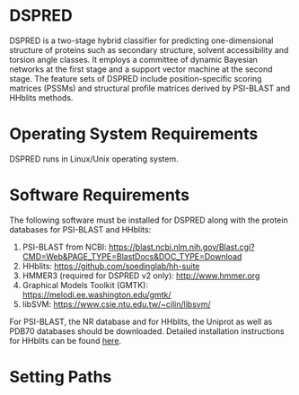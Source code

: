 # DSPRED
DSPRED is a two-stage hybrid classifier for predicting one-dimensional structure of proteins such as secondary structure, solvent accessibility and torsion angle classes. It employs a committee of dynamic Bayesian networks at the first stage and a support vector machine at the second stage. The feature sets of DSPRED include position-specific scoring matrices (PSSMs) and structural profile matrices derived by PSI-BLAST and HHblits methods. 

# Operating System Requirements
DSPRED runs in Linux/Unix operating system.

# Software Requirements
The following software must be installed for DSPRED along with the protein databases for PSI-BLAST and HHblits:
1. PSI-BLAST from NCBI: https://blast.ncbi.nlm.nih.gov/Blast.cgi?CMD=Web&PAGE_TYPE=BlastDocs&DOC_TYPE=Download
2. HHblits: https://github.com/soedinglab/hh-suite 
3. HMMER3 (required for DSPRED v2 only): http://www.hmmer.org
4. Graphical Models Toolkit (GMTK): https://melodi.ee.washington.edu/gmtk/
5. libSVM: https://www.csie.ntu.edu.tw/~cjlin/libsvm/

For PSI-BLAST, the NR database and for HHblits, the Uniprot as well as PDB70 databases should be downloaded. Detailed installation instructions for HHblits can be found [here](install_hhsuite).

# Setting Paths

